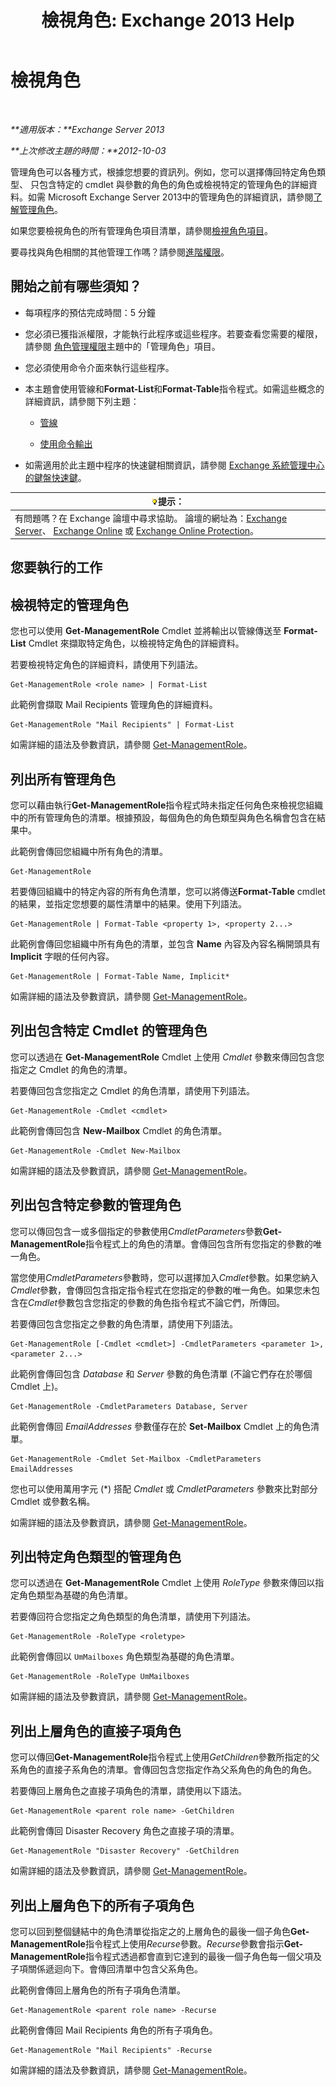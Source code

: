 ﻿---
title: '檢視角色: Exchange 2013 Help'
TOCTitle: 檢視角色
ms:assetid: 1875b15f-22db-4ede-b310-ea894d6211c8
ms:mtpsurl: https://technet.microsoft.com/zh-tw/library/Dd335117(v=EXCHG.150)
ms:contentKeyID: 50472639
ms.date: 05/21/2018
mtps_version: v=EXCHG.150
ms.translationtype: MT
---

# 檢視角色

 

_**適用版本：**Exchange Server 2013_

_**上次修改主題的時間：**2012-10-03_

管理角色可以各種方式，根據您想要的資訊列。例如，您可以選擇傳回特定角色類型、 只包含特定的 cmdlet 與參數的角色的角色或檢視特定的管理角色的詳細資料。如需 Microsoft Exchange Server 2013中的管理角色的詳細資訊，請參閱[了解管理角色](understanding-management-roles-exchange-2013-help.md)。

如果您要檢視角色的所有管理角色項目清單，請參閱[檢視角色項目](view-role-entries-exchange-2013-help.md)。

要尋找與角色相關的其他管理工作嗎？請參閱[進階權限](advanced-permissions-exchange-2013-help.md)。

## 開始之前有哪些須知？

  - 每項程序的預估完成時間：5 分鐘

  - 您必須已獲指派權限，才能執行此程序或這些程序。若要查看您需要的權限，請參閱 [角色管理權限](role-management-permissions-exchange-2013-help.md)主題中的「管理角色」項目。

  - 您必須使用命令介面來執行這些程序。

  - 本主題會使用管線和**Format-List**和**Format-Table**指令程式。如需這些概念的詳細資訊，請參閱下列主題：
    
      - [管線](https://technet.microsoft.com/zh-tw/library/aa998260\(v=exchg.150\))
    
      - [使用命令輸出](working-with-command-output-exchange-2013-help.md)

  - 如需適用於此主題中程序的快速鍵相關資訊，請參閱 [Exchange 系統管理中心的鍵盤快速鍵](keyboard-shortcuts-in-the-exchange-admin-center-exchange-online-protection-help.md)。

<table>
<thead>
<tr class="header">
<th><img src="images/Bb124558.tip(EXCHG.150).gif" title="提示" alt="提示" />提示：</th>
</tr>
</thead>
<tbody>
<tr class="odd">
<td>有問題嗎？在 Exchange 論壇中尋求協助。 論壇的網址為：<a href="https://go.microsoft.com/fwlink/p/?linkid=60612">Exchange Server</a>、 <a href="https://go.microsoft.com/fwlink/p/?linkid=267542">Exchange Online</a> 或 <a href="https://go.microsoft.com/fwlink/p/?linkid=285351">Exchange Online Protection</a>。</td>
</tr>
</tbody>
</table>


## 您要執行的工作

## 檢視特定的管理角色

您也可以使用 **Get-ManagementRole** Cmdlet 並將輸出以管線傳送至 **Format-List** Cmdlet 來擷取特定角色，以檢視特定角色的詳細資料。

若要檢視特定角色的詳細資料，請使用下列語法。

    Get-ManagementRole <role name> | Format-List

此範例會擷取 Mail Recipients 管理角色的詳細資料。

    Get-ManagementRole "Mail Recipients" | Format-List

如需詳細的語法及參數資訊，請參閱 [Get-ManagementRole](https://technet.microsoft.com/zh-tw/library/dd351125\(v=exchg.150\))。

## 列出所有管理角色

您可以藉由執行**Get-ManagementRole**指令程式時未指定任何角色來檢視您組織中的所有管理角色的清單。根據預設，每個角色的角色類型與角色名稱會包含在結果中。

此範例會傳回您組織中所有角色的清單。

    Get-ManagementRole

若要傳回組織中的特定內容的所有角色清單，您可以將傳送**Format-Table** cmdlet 的結果，並指定您想要的屬性清單中的結果。使用下列語法。

    Get-ManagementRole | Format-Table <property 1>, <property 2...>

此範例會傳回您組織中所有角色的清單，並包含 **Name** 內容及內容名稱開頭具有 **Implicit** 字眼的任何內容。

    Get-ManagementRole | Format-Table Name, Implicit*

如需詳細的語法及參數資訊，請參閱 [Get-ManagementRole](https://technet.microsoft.com/zh-tw/library/dd351125\(v=exchg.150\))。

## 列出包含特定 Cmdlet 的管理角色

您可以透過在 **Get-ManagementRole** Cmdlet 上使用 *Cmdlet* 參數來傳回包含您指定之 Cmdlet 的角色的清單。

若要傳回包含您指定之 Cmdlet 的角色清單，請使用下列語法。

    Get-ManagementRole -Cmdlet <cmdlet>

此範例會傳回包含 **New-Mailbox** Cmdlet 的角色清單。

    Get-ManagementRole -Cmdlet New-Mailbox

如需詳細的語法及參數資訊，請參閱 [Get-ManagementRole](https://technet.microsoft.com/zh-tw/library/dd351125\(v=exchg.150\))。

## 列出包含特定參數的管理角色

您可以傳回包含一或多個指定的參數使用*CmdletParameters*參數**Get-ManagementRole**指令程式上的角色的清單。會傳回包含所有您指定的參數的唯一角色。

當您使用*CmdletParameters*參數時，您可以選擇加入*Cmdlet*參數。如果您納入*Cmdlet*參數，會傳回包含指定指令程式在您指定的參數的唯一角色。如果您未包含在*Cmdlet*參數包含您指定的參數的角色指令程式不論它們，所傳回。

若要傳回包含您指定之參數的角色清單，請使用下列語法。

    Get-ManagementRole [-Cmdlet <cmdlet>] -CmdletParameters <parameter 1>, <parameter 2...>

此範例會傳回包含 *Database* 和 *Server* 參數的角色清單 (不論它們存在於哪個 Cmdlet 上)。

    Get-ManagementRole -CmdletParameters Database, Server

此範例會傳回 *EmailAddresses* 參數僅存在於 **Set-Mailbox** Cmdlet 上的角色清單。

    Get-ManagementRole -Cmdlet Set-Mailbox -CmdletParameters EmailAddresses

您也可以使用萬用字元 (\*) 搭配 *Cmdlet* 或 *CmdletParameters* 參數來比對部分 Cmdlet 或參數名稱。

如需詳細的語法及參數資訊，請參閱 [Get-ManagementRole](https://technet.microsoft.com/zh-tw/library/dd351125\(v=exchg.150\))。

## 列出特定角色類型的管理角色

您可以透過在 **Get-ManagementRole** Cmdlet 上使用 *RoleType* 參數來傳回以指定角色類型為基礎的角色清單。

若要傳回符合您指定之角色類型的角色清單，請使用下列語法。

    Get-ManagementRole -RoleType <roletype>

此範例會傳回以 `UmMailboxes` 角色類型為基礎的角色清單。

    Get-ManagementRole -RoleType UmMailboxes

如需詳細的語法及參數資訊，請參閱 [Get-ManagementRole](https://technet.microsoft.com/zh-tw/library/dd351125\(v=exchg.150\))。

## 列出上層角色的直接子項角色

您可以傳回**Get-ManagementRole**指令程式上使用*GetChildren*參數所指定的父系角色的直接子系角色的清單。會傳回包含您指定作為父系角色的角色的角色。

若要傳回上層角色之直接子項角色的清單，請使用以下語法。

    Get-ManagementRole <parent role name> -GetChildren

此範例會傳回 Disaster Recovery 角色之直接子項的清單。

    Get-ManagementRole "Disaster Recovery" -GetChildren

如需詳細的語法及參數資訊，請參閱 [Get-ManagementRole](https://technet.microsoft.com/zh-tw/library/dd351125\(v=exchg.150\))。

## 列出上層角色下的所有子項角色

您可以回到整個鏈結中的角色清單從指定之的上層角色的最後一個子角色**Get-ManagementRole**指令程式上使用*Recurse*參數。*Recurse*參數會指示**Get-ManagementRole**指令程式透過都會直到它達到的最後一個子角色每一個父項及子項關係遞迴向下。會傳回清單中包含父系角色。

此範例會傳回上層角色的所有子項角色清單。

    Get-ManagementRole <parent role name> -Recurse

此範例會傳回 Mail Recipients 角色的所有子項角色。

    Get-ManagementRole "Mail Recipients" -Recurse

如需詳細的語法及參數資訊，請參閱 [Get-ManagementRole](https://technet.microsoft.com/zh-tw/library/dd351125\(v=exchg.150\))。

